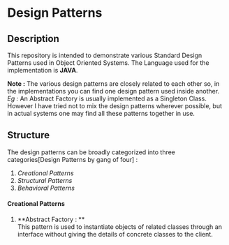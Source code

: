 # Design Patterns

## Description

This repository is intended to demonstrate various Standard Design Patterns used in Object Oriented Systems.
The Language used for the implementation is **JAVA**.

**Note :** The various design patterns are closely related to each other so, in the implementations you can find one design pattern used inside another.<br/>*Eg :* An Abstract Factory is usually implemented as a Singleton Class. However I have tried not to mix the design patterns wherever possible, but in actual systems one may find all these patterns together in use.
## Structure

The design patterns can be broadly categorized into three categories[Design Patterns by gang of four] :
1. *Creational Patterns*
2. *Structural Patterns*
3. *Behavioral Patterns*

#### Creational Patterns
1. **Abstract Factory : **
  <br/> This pattern is used to instantiate objects of related classes through an interface without giving the details of concrete classes to the client.
